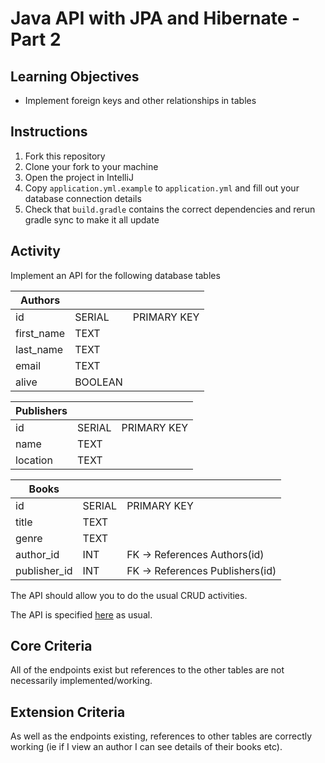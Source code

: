 # Java API with JPA and Hibernate - Part 2

## Learning Objectives
- Implement foreign keys and other relationships in tables

## Instructions

1. Fork this repository
2. Clone your fork to your machine
3. Open the project in IntelliJ
4. Copy `application.yml.example` to `application.yml` and fill out your database connection details
5. Check that `build.gradle` contains the correct dependencies and rerun gradle sync to make it all update

## Activity

Implement an API for the following database tables

| Authors    |         |             |
|------------|---------|-------------|
| id         | SERIAL  | PRIMARY KEY |
| first_name | TEXT    |             |
| last_name  | TEXT    |             |
| email      | TEXT    |             |
| alive      | BOOLEAN |             |

| Publishers |        |             |
|------------|--------|-------------|
| id         | SERIAL | PRIMARY KEY |
| name       | TEXT   |             |
| location   | TEXT   |             |


| Books        |        |                                 |
|--------------|--------|---------------------------------|
| id           | SERIAL | PRIMARY KEY                     |
| title        | TEXT   |                                 |
| genre        | TEXT   |                                 |
| author_id    | INT    | FK -> References Authors(id)    |
| publisher_id | INT    | FK -> References Publishers(id) |

The API should allow you to do the usual CRUD activities.

The API is specified [here](https://boolean-uk.github.io/java-api-jpa-hibernate-part2/) as usual.

## Core Criteria 
All of the endpoints exist but references to the other tables are not necessarily implemented/working.

## Extension Criteria
As well as the endpoints existing, references to other tables are correctly working (ie if I view an author I can see details of their books etc).



